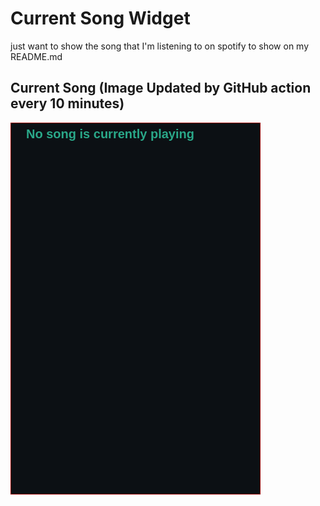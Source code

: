 # Current Song Widget
just want to show the song that I'm listening to on spotify to show on my README.md

## Current Song (Image Updated by GitHub action every 10 minutes)
![](songs-pictures/image642.png)

